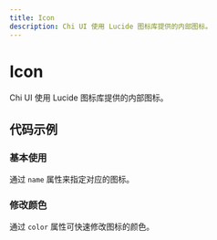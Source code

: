 ```yaml
---
title: Icon
description: Chi UI 使用 Lucide 图标库提供的内部图标。
---
```


# Icon

Chi UI 使用 Lucide 图标库提供的内部图标。

## 代码示例

### 基本使用

通过 `name` 属性来指定对应的图标。

<preview path="../demo/Icon/Basic-Icon.vue" title="基本使用" description="通过 `name` 属性来指定对应的图标。"></preview>

### 修改颜色

通过 `color` 属性可快速修改图标的颜色。

<preview path="../demo/Icon/Icon-Color.vue" title="修改颜色" description="通过 `color` 属性可快速修改图标的颜色。"></preview>
